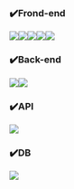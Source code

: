### ✔️Frond-end
<img src="https://img.shields.io/badge/React-61DAFB?style=for-the-badge&logo=React&logoColor=black"><img src="https://img.shields.io/badge/Css-1572B6?style=for-the-badge&logo=Css&logoColor=white"><img src="https://img.shields.io/badge/HTML5-E34F26?style=for-the-badge&logo=HTML5&logoColor=orange"><img src="https://img.shields.io/badge/JavaScript-F7DF1E?style=for-the-badge&logo=JavaScript&logoColor=yellow"><img src="https://img.shields.io/badge/Python-3776AB?style=for-the-badge&logo=Python&logoColor=#394EFF">
### ✔️Back-end
<img src="https://img.shields.io/badge/Node.js-5FA04E?style=for-the-badge&logo=Node.js&logoColor=Green"><img src="https://img.shields.io/badge/Express.js-000000?style=for-the-badge&logo=Express.js&logoColor=Black">
### ✔️API
<img src="https://img.shields.io/badge/VirusTotal-394EFF?style=for-the-badge&logo=VirusTotal&logoColor=#394EFF">

### ✔️DB

<img src="https://img.shields.io/badge/MariaDB-003545?style=for-the-badge&logo=MariaDB&logoColor=#003545">




